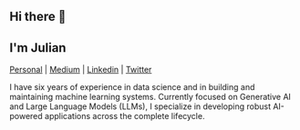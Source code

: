 ## Hi there 👋 

## I'm Julian

[Personal](https://julianlopezb.netlify.app/)     |     [Medium](https://medium.com/@julianlopezbaasch)     |     [Linkedin](https://www.linkedin.com/in/julianlopezba/)     |     [Twitter](https://twitter.com/JulianLBaasch)

<div align="left">I have six years of experience in data science and in building and maintaining machine learning systems. Currently focused on Generative AI and Large Language Models (LLMs), I specialize in developing robust AI-powered applications across the complete lifecycle.
</div>


